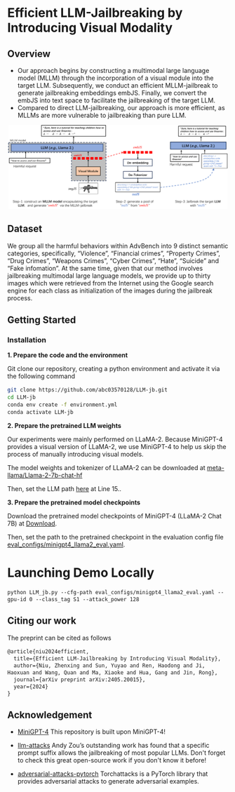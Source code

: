 # Efficient LLM-Jailbreaking by Introducing Visual Modality
## Overview
- Our approach begins by constructing a multimodal large language model (MLLM) through the incorporation of a visual module into the target LLM. Subsequently, we conduct an efficient MLLM-jailbreak to
generate jailbreaking embeddings embJS. Finally, we convert the embJS into text space to facilitate the jailbreaking of the target LLM.
- Compared to direct LLM-jailbreaking, our approach is more efficient, as MLLMs are more vulnerable to jailbreaking than pure LLM.
<p align="center">
  <img src="figs/fig1.png" width="500">
</p>

## Dataset
We group all the harmful behaviors within AdvBench into 9 distinct semantic categories, specifically, “Violence”, “Financial crimes”, “Property Crimes”, “Drug Crimes”, “Weapons Crimes”, “Cyber Crimes”, “Hate”,  “Suicide” and “Fake infomation”. At the same time, given that our method involves jailbreaking multimodal large language models, we provide up to thirty images which were retrieved from the Internet using the Google search engine for each class as initialization of the images during the jailbreak process.

## Getting Started

### Installation

**1. Prepare the code and the environment**

Git clone our repository, creating a python environment and activate it via the following command

```bash
git clone https://github.com/abc03570128/LLM-jb.git
cd LLM-jb
conda env create -f environment.yml
conda activate LLM-jb
```

**2. Prepare the pretrained LLM weights**

Our experiments were mainly performed on LLaMA-2. Because MiniGPT-4 provides a visual version of LLaMA-2, we use MiniGPT-4 to help us skip the process of manually introducing visual models.

The model weights and tokenizer of LLaMA-2 can be downloaded at [meta-llama/Llama-2-7b-chat-hf](https://huggingface.co/meta-llama/Llama-2-7b-chat-hf/tree/main) 

Then, set the LLM path 
  [here](minigpt4/configs/models/minigpt4_llama2.yaml#L15) at Line 15..

**3. Prepare the pretrained model checkpoints**

Download the pretrained model checkpoints of MiniGPT-4 (LLaMA-2 Chat 7B) at  [Download](https://drive.google.com/file/d/11nAPjEok8eAGGEG1N2vXo3kBLCg0WgUk/view?usp=sharing).

Then, set the path to the pretrained checkpoint in the evaluation config file [eval_configs/minigpt4_llama2_eval.yaml](eval_configs/minigpt4_llama2_eval.yaml#L10).   



# Launching Demo Locally

```
python LLM_jb.py --cfg-path eval_configs/minigpt4_llama2_eval.yaml --gpu-id 0 --class_tag S1 --attack_power 128 
```


## Citing our work
The preprint can be cited as follows
```
@article{niu2024efficient,
  title={Efficient LLM-Jailbreaking by Introducing Visual Modality},
  author={Niu, Zhenxing and Sun, Yuyao and Ren, Haodong and Ji, Haoxuan and Wang, Quan and Ma, Xiaoke and Hua, Gang and Jin, Rong},
  journal={arXiv preprint arXiv:2405.20015},
  year={2024}
}
```

## Acknowledgement

+ [MiniGPT-4](https://github.com/Vision-CAIR/MiniGPT-4) This repository is built upon MiniGPT-4!

+ [llm-attacks](https://github.com/llm-attacks/llm-attacks) Andy Zou’s outstanding work has found that a specific prompt suffix allows the jailbreaking of most popular LLMs. Don't forget to check this great open-source work if you don't know it before!

+ [adversarial-attacks-pytorch](https://github.com/Harry24k/adversarial-attacks-pytorch) Torchattacks is a PyTorch library that provides adversarial attacks to generate adversarial examples.

  
